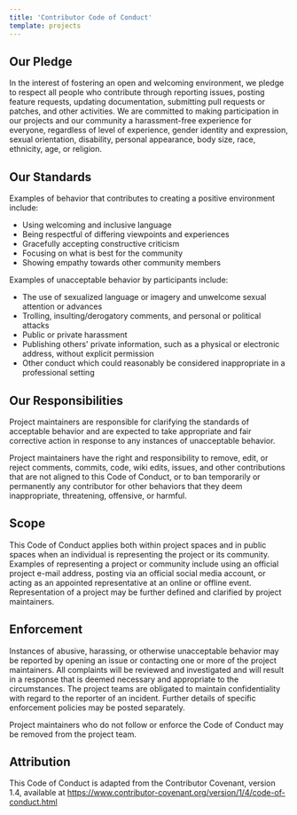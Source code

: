 ```yaml
---
title: 'Contributor Code of Conduct'
template: projects
---
```


## Our Pledge

In the interest of fostering an open and welcoming environment, we pledge to respect all people who contribute through reporting issues, posting feature requests, updating documentation, submitting pull requests or patches, and other activities. We are committed to making participation in our projects and our community a harassment-free experience for everyone, regardless of level of experience, gender identity and expression, sexual orientation, disability, personal appearance, body size, race, ethnicity, age, or religion.

## Our Standards

Examples of behavior that contributes to creating a positive environment include:

* Using welcoming and inclusive language
* Being respectful of differing viewpoints and experiences
* Gracefully accepting constructive criticism
* Focusing on what is best for the community
* Showing empathy towards other community members

Examples of unacceptable behavior by participants include:

* The use of sexualized language or imagery and unwelcome sexual attention or advances
* Trolling, insulting/derogatory comments, and personal or political attacks
* Public or private harassment
* Publishing others' private information, such as a physical or electronic address, without explicit permission
* Other conduct which could reasonably be considered inappropriate in a professional setting

## Our Responsibilities

Project maintainers are responsible for clarifying the standards of acceptable behavior and are expected to take appropriate and fair corrective action in response to any instances of unacceptable behavior.

Project maintainers have the right and responsibility to remove, edit, or reject comments, commits, code, wiki edits, issues, and other contributions that are not aligned to this Code of Conduct, or to ban temporarily or permanently any contributor for other behaviors that they deem inappropriate, threatening, offensive, or harmful.

## Scope

This Code of Conduct applies both within project spaces and in public spaces when an individual is representing the project or its community. Examples of representing a project or community include using an official project e-mail address, posting via an official social media account, or acting as an appointed representative at an online or offline event. Representation of a project may be further defined and clarified by project maintainers.

## Enforcement

Instances of abusive, harassing, or otherwise unacceptable behavior may be reported by opening an issue or contacting one or more of the project maintainers. All complaints will be reviewed and investigated and will result in a response that is deemed necessary and appropriate to the circumstances. The project teams are obligated to maintain confidentiality with regard to the reporter of an incident. Further details of specific enforcement policies may be posted separately.

Project maintainers who do not follow or enforce the Code of Conduct may be removed from the project team.

## Attribution

This Code of Conduct is adapted from the Contributor Covenant, version 1.4, available at https://www.contributor-covenant.org/version/1/4/code-of-conduct.html
